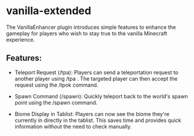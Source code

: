 # vanilla-extended

The VanillaEnhancer plugin introduces simple features to enhance the gameplay for players who wish to stay true to the vanilla Minecraft experience.

## Features:

- Teleport Request (/tpa):
  Players can send a teleportation request to another player using /tpa <PlayerName>.
  The targeted player can then accept the request using the /tpok command.

- Spawn Command (/spawn):
  Quickly teleport back to the world's spawn point using the /spawn command.
  
- Biome Display in Tablist:
  Players can now see the biome they're currently in directly in the tablist. This saves time and provides quick information without the need to check manually.
